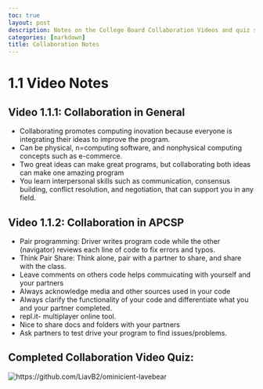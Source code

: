 ```yaml
---
toc: true
layout: post
description: Notes on the College Board Collaboration Videos and quiz scores
categories: [markdown]
title: Collaboration Notes
---
```


# 1.1 Video Notes

## Video 1.1.1: Collaboration in General
- Collaborating promotes computing inovation because everyone is integrating their ideas to improve the program.
- Can be physical, n=computing software, and nonphysical computing concepts such as e-commerce. 
- Two great ideas can make great programs, but collaborating both ideas can make one amazing program
- You learn interpersonal skills such as communication, consensus building, conflict resolution, and negotiation, that can support you in any field.

## Video 1.1.2: Collaboration in APCSP
- Pair programming: Driver writes program code while the other (navigator) reviews each line of code to fix errors and typos.
- Think Pair Share: Think alone, pair with a partner to share, and share with the class.
- Leave comments on others code helps commuicating with yourself and your partners
- Always acknowledge media and other sources used in your code
- Always clarify the functionality of your code and differentiate what you and your partner completed.
- repl.it- multiplayer online tool.
- Nice to share docs and folders with your partners
- Ask partners to test drive your program to find issues/problems.

## Completed Collaboration Video Quiz:
![]({{site.baseurl}}/images/collaborationquiz.png "https://github.com/LiavB2/ominicient-lavebear")